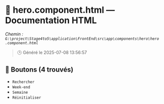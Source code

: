 # 📄 hero.component.html — Documentation HTML
*Chemin : `G:\project\Stage4to5\application\FrontEnd\src\app\components\hero\hero.component.html`*

> 🕒 Généré le 2025-07-08 13:56:57

## 🔘 Boutons (4 trouvés)
- `Rechercher`
- `Week-end`
- `Semaine`
- `Réinitialiser`
